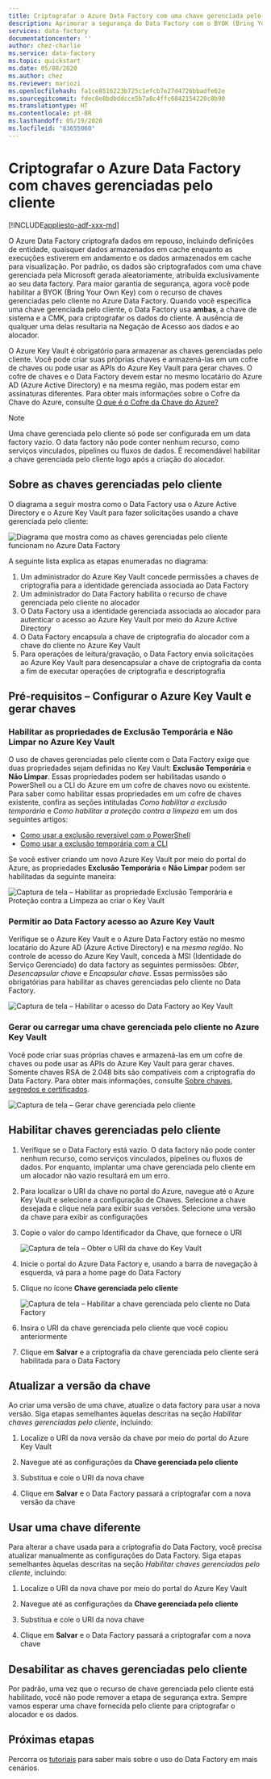 ```yaml
---
title: Criptografar o Azure Data Factory com uma chave gerenciada pelo cliente
description: Aprimorar a segurança do Data Factory com o BYOK (Bring Your Own Key)
services: data-factory
documentationcenter: ''
author: chez-charlie
ms.service: data-factory
ms.topic: quickstart
ms.date: 05/08/2020
ms.author: chez
ms.reviewer: mariozi
ms.openlocfilehash: fa1ce8516223b725c1efcb7e27d4726bbadfe62e
ms.sourcegitcommit: fdec8e8bdbddcce5b7a0c4ffc6842154220c8b90
ms.translationtype: HT
ms.contentlocale: pt-BR
ms.lasthandoff: 05/19/2020
ms.locfileid: "83655060"
---
```

# <a name="encrypt-azure-data-factory-with-customer-managed-keys"></a>Criptografar o Azure Data Factory com chaves gerenciadas pelo cliente

[!INCLUDE[appliesto-adf-xxx-md](includes/appliesto-adf-xxx-md.md)]

O Azure Data Factory criptografa dados em repouso, incluindo definições de entidade, quaisquer dados armazenados em cache enquanto as execuções estiverem em andamento e os dados armazenados em cache para visualização. Por padrão, os dados são criptografados com uma chave gerenciada pela Microsoft gerada aleatoriamente, atribuída exclusivamente ao seu data factory. Para maior garantia de segurança, agora você pode habilitar a BYOK (Bring Your Own Key) com o recurso de chaves gerenciadas pelo cliente no Azure Data Factory. Quando você especifica uma chave gerenciada pelo cliente, o Data Factory usa __ambas__, a chave de sistema e a CMK, para criptografar os dados do cliente. A ausência de qualquer uma delas resultaria na Negação de Acesso aos dados e ao alocador.

O Azure Key Vault é obrigatório para armazenar as chaves gerenciadas pelo cliente. Você pode criar suas próprias chaves e armazená-las em um cofre de chaves ou pode usar as APIs do Azure Key Vault para gerar chaves. O cofre de chaves e o Data Factory devem estar no mesmo locatário do Azure AD (Azure Active Directory) e na mesma região, mas podem estar em assinaturas diferentes. Para obter mais informações sobre o Cofre da Chave do Azure, consulte [O que é o Cofre da Chave do Azure?](../key-vault/general/overview.md)

> [!NOTE]
> Uma chave gerenciada pelo cliente só pode ser configurada em um data factory vazio. O data factory não pode conter nenhum recurso, como serviços vinculados, pipelines ou fluxos de dados. É recomendável habilitar a chave gerenciada pelo cliente logo após a criação do alocador.

## <a name="about-customer-managed-keys"></a>Sobre as chaves gerenciadas pelo cliente

O diagrama a seguir mostra como o Data Factory usa o Azure Active Directory e o Azure Key Vault para fazer solicitações usando a chave gerenciada pelo cliente:

  ![Diagrama que mostra como as chaves gerenciadas pelo cliente funcionam no Azure Data Factory](media/quickstart-enable-customer-managed-key/encryption-customer-managed-keys-diagram.png)

A seguinte lista explica as etapas enumeradas no diagrama:

1. Um administrador do Azure Key Vault concede permissões a chaves de criptografia para a identidade gerenciada associada ao Data Factory
1. Um administrador do Data Factory habilita o recurso de chave gerenciada pelo cliente no alocador
1. O Data Factory usa a identidade gerenciada associada ao alocador para autenticar o acesso ao Azure Key Vault por meio do Azure Active Directory
1. O Data Factory encapsula a chave de criptografia do alocador com a chave do cliente no Azure Key Vault
1. Para operações de leitura/gravação, o Data Factory envia solicitações ao Azure Key Vault para desencapsular a chave de criptografia da conta a fim de executar operações de criptografia e descriptografia

## <a name="prerequisites---configure-azure-key-vault-and-generate-keys"></a>Pré-requisitos – Configurar o Azure Key Vault e gerar chaves

### <a name="enable-soft-delete-and-do-not-purge-on-azure-key-vault"></a>Habilitar as propriedades de Exclusão Temporária e Não Limpar no Azure Key Vault

O uso de chaves gerenciadas pelo cliente com o Data Factory exige que duas propriedades sejam definidas no Key Vault: __Exclusão Temporária__ e __Não Limpar__. Essas propriedades podem ser habilitadas usando o PowerShell ou a CLI do Azure em um cofre de chaves novo ou existente. Para saber como habilitar essas propriedades em um cofre de chaves existente, confira as seções intituladas _Como habilitar a exclusão temporária_ e _Como habilitar a proteção contra a limpeza_ em um dos seguintes artigos:

- [Como usar a exclusão reversível com o PowerShell](../key-vault/general/soft-delete-powershell.md)
- [Como usar a exclusão temporária com a CLI](../key-vault/general/soft-delete-cli.md)

Se você estiver criando um novo Azure Key Vault por meio do portal do Azure, as propriedades __Exclusão Temporária__ e __Não Limpar__ podem ser habilitadas da seguinte maneira:

  ![Captura de tela – Habilitar as propriedade Exclusão Temporária e Proteção contra a Limpeza ao criar o Key Vault](media/quickstart-enable-customer-managed-key/01-enable-purge-protection.png)

### <a name="grant-data-factory-access-to-azure-key-vault"></a>Permitir ao Data Factory acesso ao Azure Key Vault

Verifique se o Azure Key Vault e o Azure Data Factory estão no mesmo locatário do Azure AD (Azure Active Directory) e na _mesma região_. No controle de acesso do Azure Key Vault, conceda à MSI (Identidade do Serviço Gerenciado) do data factory as seguintes permissões: _Obter_, _Desencapsular chave_ e _Encapsular chave_. Essas permissões são obrigatórias para habilitar as chaves gerenciadas pelo cliente no Data Factory.

  ![Captura de tela – Habilitar o acesso do Data Factory ao Key Vault](media/quickstart-enable-customer-managed-key/02-access-policy-factory-msi.png)

### <a name="generate-or-upload-customer-managed-key-to-azure-key-vault"></a>Gerar ou carregar uma chave gerenciada pelo cliente no Azure Key Vault

Você pode criar suas próprias chaves e armazená-las em um cofre de chaves ou pode usar as APIs do Azure Key Vault para gerar chaves. Somente chaves RSA de 2.048 bits são compatíveis com a criptografia do Data Factory. Para obter mais informações, consulte [Sobre chaves, segredos e certificados](../key-vault/general/about-keys-secrets-certificates.md).

  ![Captura de tela – Gerar chave gerenciada pelo cliente](media/quickstart-enable-customer-managed-key/03-create-key.png)

## <a name="enable-customer-managed-keys"></a>Habilitar chaves gerenciadas pelo cliente

1. Verifique se o Data Factory está vazio. O data factory não pode conter nenhum recurso, como serviços vinculados, pipelines ou fluxos de dados. Por enquanto, implantar uma chave gerenciada pelo cliente em um alocador não vazio resultará em um erro.

1. Para localizar o URI da chave no portal do Azure, navegue até o Azure Key Vault e selecione a configuração de Chaves. Selecione a chave desejada e clique nela para exibir suas versões. Selecione uma versão da chave para exibir as configurações

1. Copie o valor do campo Identificador da Chave, que fornece o URI

    ![Captura de tela – Obter o URI da chave do Key Vault](media/quickstart-enable-customer-managed-key/04-get-key-uri.png)

1. Inicie o portal do Azure Data Factory e, usando a barra de navegação à esquerda, vá para a home page do Data Factory

1. Clique no ícone __Chave gerenciada pelo cliente__

    ![Captura de tela – Habilitar a chave gerenciada pelo cliente no Data Factory](media/quickstart-enable-customer-managed-key/05-cmk-configuration.png)

1. Insira o URI da chave gerenciada pelo cliente que você copiou anteriormente

1. Clique em __Salvar__ e a criptografia da chave gerenciada pelo cliente será habilitada para o Data Factory

## <a name="update-key-version"></a>Atualizar a versão da chave

Ao criar uma versão de uma chave, atualize o data factory para usar a nova versão. Siga etapas semelhantes àquelas descritas na seção _Habilitar chaves gerenciadas pelo cliente_, incluindo:

1. Localize o URI da nova versão da chave por meio do portal do Azure Key Vault

1. Navegue até as configurações da __Chave gerenciada pelo cliente__

1. Substitua e cole o URI da nova chave

1. Clique em __Salvar__ e o Data Factory passará a criptografar com a nova versão da chave

## <a name="use-a-different-key"></a>Usar uma chave diferente

Para alterar a chave usada para a criptografia do Data Factory, você precisa atualizar manualmente as configurações do Data Factory. Siga etapas semelhantes àquelas descritas na seção _Habilitar chaves gerenciadas pelo cliente_, incluindo:

1. Localize o URI da nova chave por meio do portal do Azure Key Vault

1. Navegue até as configurações da __Chave gerenciada pelo cliente__

1. Substitua e cole o URI da nova chave

1. Clique em __Salvar__ e o Data Factory passará a criptografar com a nova chave

## <a name="disable-customer-managed-keys"></a>Desabilitar as chaves gerenciadas pelo cliente

Por padrão, uma vez que o recurso de chave gerenciada pelo cliente está habilitado, você não pode remover a etapa de segurança extra. Sempre vamos esperar uma chave fornecida pelo cliente para criptografar o alocador e os dados.

## <a name="next-steps"></a>Próximas etapas

Percorra os [tutoriais](tutorial-copy-data-dot-net.md) para saber mais sobre o uso do Data Factory em mais cenários.
